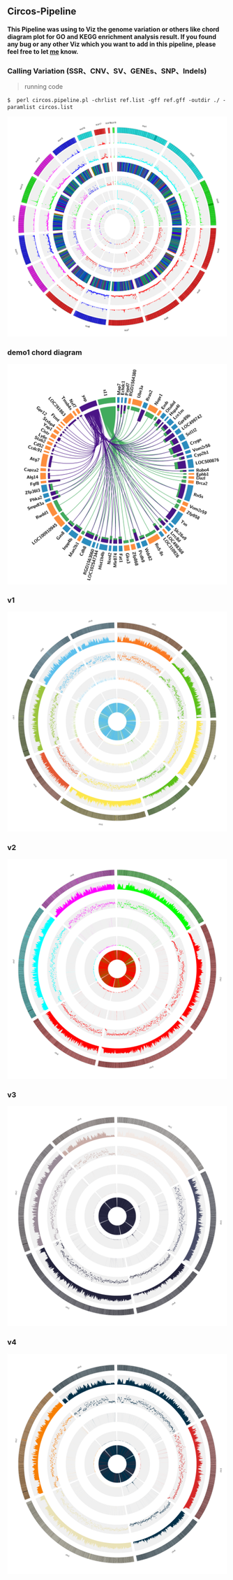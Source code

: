 ## Circos-Pipeline
#### This Pipeline was using to Viz the genome variation or others like chord diagram plot for GO and KEGG enrichment analysis result. If you found any bug or any other Viz which you want to add in this pipeline, please feel free to let [me](czheluo@gmail.com) know.

### Calling Variation (SSR、CNV、SV、GENEs、SNP、Indels)

> running code

```linux
$  perl circos.pipeline.pl -chrlist ref.list -gff ref.gff -outdir ./ -paramlist circos.list
```

![circos Demo1](Fig/circos.3.svg "circos Demo1")


### demo1 chord diagram 
![circos Demo1](config/demo1/circos.png "circos Demo1")

### v1
![circos V1 ](Fig/circos.png "circos V1")

### v2 
![circos V2 ](Fig/v2.png "circos V2")

### v3
![circos V3 ](Fig/v3.png "circos V3")

### v4
![circos V4 ](Fig/v4.png "circos V4")


